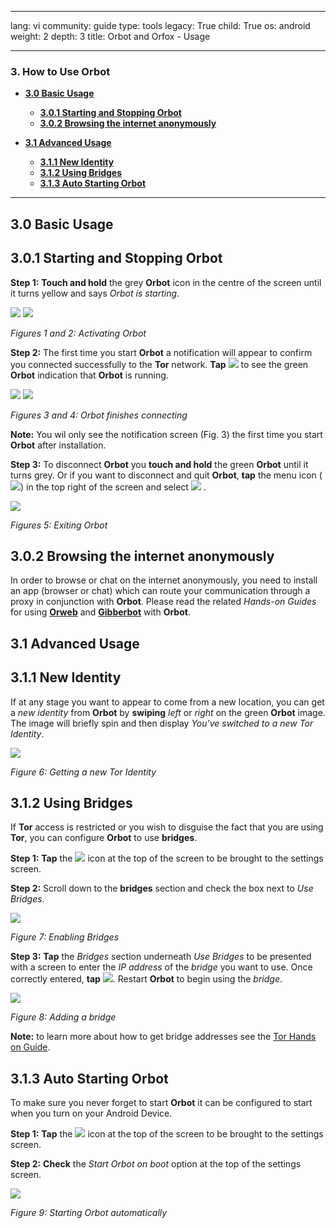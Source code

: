 

---

lang: vi
community: guide
type: tools
legacy: True
child: True
os: android
weight: 2
depth: 3
title: Orbot and Orfox - Usage

---

### 3. How to Use Orbot ###

- [**3.0 Basic Usage**](#3.0)
    - [**3.0.1 Starting and Stopping Orbot**](#3.0.1)
    - [**3.0.2 Browsing the internet anonymously**](#3.0.2)

- [**3.1 Advanced Usage**](#3.1)
    - [**3.1.1 New Identity**](#3.1.1)
    - [**3.1.2 Using Bridges**](#3.1.2)
    - [**3.1.3 Auto Starting Orbot**](#3.1.3)

---

<a name="3.0"></a>
## 3.0 Basic Usage ##

<a name="3.0.1"></a>
## 3.0.1 Starting and Stopping Orbot ##

**Step 1:** **Touch and hold** the grey **Orbot** icon in the centre of the screen until it turns yellow and says *Orbot is starting*.

![](/sbox/screen/orbot-en-1/014.png) ![](/sbox/screen/orbot-en-1/015.png) 

*Figures 1 and 2: Activating Orbot*

**Step 2:** The first time you start **Orbot** a notification will appear to confirm you connected successfully to the **Tor** network. **Tap** ![](/sbox/screen/orbot-en-1/016.png) to see the green **Orbot** indication that **Orbot** is running.

![](/sbox/screen/orbot-en-1/017.png) ![](/sbox/screen/orbot-en-1/018.png) 

*Figures 3 and 4: Orbot finishes connecting*

**Note:** You wil only see the notification screen (Fig. 3) the first time you start **Orbot** after installation.

**Step 3:** To disconnect **Orbot** you **touch and hold** the green **Orbot** until it turns grey.  Or if you want to disconnect and quit **Orbot**, **tap** the menu icon (![](/sbox/screen/orbot-en-1/019.png)) in the top right of the screen and select ![](/sbox/screen/orbot-en-1/020.png) .

![](/sbox/screen/orbot-en-1/021.png)

*Figures 5: Exiting Orbot*


<a name="3.0.2"></a>
## 3.0.2 Browsing the internet anonymously ##

In order to browse or chat on the internet anonymously, you need to install an app (browser or chat) which can route your communication through a proxy in conjunction with **Orbot**. Please read the related *Hands-on Guides* for using [**Orweb**](/en/Orweb_main) and [**Gibberbot**](/en/gibberbot_main) with **Orbot**.

<a name="3.1"></a>
## 3.1 Advanced Usage ##

<a name="3.1.1"></a>
## 3.1.1 New Identity ##
If at any stage you want to appear to come from a new location, you can get a *new identity* from **Orbot** by **swiping** *left* or *right* on the green **Orbot** image.  The image will briefly spin and then display *You've switched to a new Tor Identity*.

![](/sbox/screen/orbot-en-1/022.png)

*Figure 6: Getting a new Tor Identity*

<a name="3.1.2"></a>
## 3.1.2 Using Bridges ##

If **Tor** access is restricted or you wish to disguise the fact that you are using **Tor**, you can configure **Orbot** to use **bridges**.

**Step 1:** **Tap** the ![](/sbox/screen/orbot-en-1/023.png) icon at the top of the screen to be brought to the settings screen.

**Step 2:** Scroll down to the **bridges** section and check the box next to *Use Bridges*.

![](/sbox/screen/orbot-en-1/024.png)

*Figure 7: Enabling Bridges*

**Step 3:** **Tap** the *Bridges* section underneath *Use Bridges* to be presented with a screen to enter the *IP address* of the *bridge* you want to use. Once correctly entered, **tap** ![](/sbox/screen/orbot-en-1/025.png). Restart **Orbot** to begin using the *bridge*.

![](/sbox/screen/orbot-en-1/026.png)

*Figure 8: Adding a bridge*

**Note:** to learn more about how to get bridge addresses see the [Tor Hands on Guide](/en/tor_anonymitynetwork#3.3).

<a name="3.1.3"></a>
## 3.1.3 Auto Starting Orbot ##

To make sure you never forget to start **Orbot** it can be configured to start when you turn on your Android Device.

**Step 1:** **Tap** the ![](/sbox/screen/orbot-en-1/023.png) icon at the top of the screen to be brought to the settings screen.

**Step 2:** **Check** the *Start Orbot on boot* option at the top of the settings screen.

![](/sbox/screen/orbot-en-1/027.png)

*Figure 9: Starting Orbot automatically*


